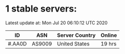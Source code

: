 # 1 stable servers:

Latest update at: Mon Jul 20 06:10:12 UTC 2020

| ID | ASN | Server Country | Online |
| -- | --- | -------------- | ------ |
| #.AA0D | AS9009 | United States | 19 hrs |

